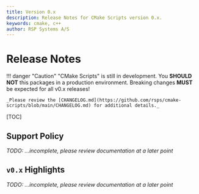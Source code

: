 ```yaml
---
title: Version 0.x
description: Release Notes for CMake Scripts version 0.x.
keywords: cmake, c++
author: RSP Systems A/S
---
```


# Release Notes

!!! danger "Caution"
    "CMake Scripts" is still in development. You **SHOULD NOT** this packages in a production environment.
    Breaking changes **MUST** be expected for all v0.x releases!
    
    _Please review the [CHANGELOG.md](https://github.com/rsps/cmake-scripts/blob/main/CHANGELOG.md) for additional details._

[TOC]

## Support Policy

_TODO: ...incomplete, please review documentation at a later point_

## `v0.x` Highlights

_TODO: ...incomplete, please review documentation at a later point_

